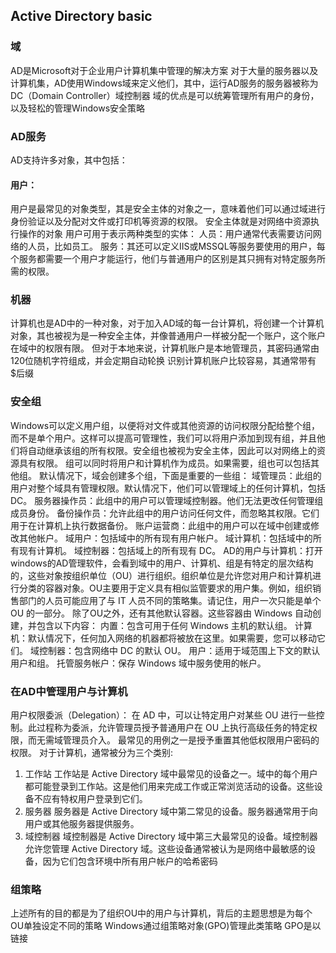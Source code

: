 ## Active Directory basic
### 域
AD是Microsoft对于企业用户计算机集中管理的解决方案
对于大量的服务器以及计算机集，AD使用Windows域来定义他们，其中，运行AD服务的服务器被称为DC（Domain Controller）域控制器
域的优点是可以统筹管理所有用户的身份，以及轻松的管理Windows安全策略
### AD服务
AD支持许多对象，其中包括：
#### 用户：
用户是最常见的对象类型，其是安全主体的对象之一，意味着他们可以通过域进行身份验证以及分配对文件或打印机等资源的权限。
安全主体就是对网络中资源执行操作的对象
用户可用于表示两种类型的实体：
人员：用户通常代表需要访问网络的人员，比如员工。
服务：其还可以定义IIS或MSSQL等服务要使用的用户，每个服务都需要一个用户才能运行，他们与普通用户的区别是其只拥有对特定服务所需的权限。
### 机器
计算机也是AD中的一种对象，对于加入AD域的每一台计算机，将创建一个计算机对象，其也被视为是一种安全主体，并像普通用户一样被分配一个账户，这个账户在域中的权限有限。
但对于本地来说，计算机账户是本地管理员，其密码通常由120位随机字符组成，并会定期自动轮换
识别计算机账户比较容易，其通常带有$后缀
### 安全组
Windows可以定义用户组，以便将对文件或其他资源的访问权限分配给整个组，而不是单个用户。这样可以提高可管理性，我们可以将用户添加到现有组，并且他们将自动继承该组的所有权限。安全组也被视为安全主体，因此可以对网络上的资源具有权限。
组可以同时将用户和计算机作为成员。如果需要，组也可以包括其他组。
默认情况下，域会创建多个组，下面是重要的一些组：
域管理员：此组的用户对整个域具有管理权限。默认情况下，他们可以管理域上的任何计算机，包括 DC。
服务器操作员：此组中的用户可以管理域控制器。他们无法更改任何管理组成员身份。
备份操作员：允许此组中的用户访问任何文件，而忽略其权限。它们用于在计算机上执行数据备份。
账户运营商：此组中的用户可以在域中创建或修改其他帐户。
域用户：包括域中的所有现有用户帐户。
域计算机：包括域中的所有现有计算机。
域控制器：包括域上的所有现有 DC。
AD的用户与计算机：打开windows的AD管理软件，会看到域中的用户、计算机、组是有特定的层次结构的，这些对象按组织单位（OU）进行组织。组织单位是允许您对用户和计算机进行分类的容器对象。OU主要用于定义具有相似监管要求的用户集。例如，组织销售部门的人员可能应用了与 IT 人员不同的策略集。请记住，用户一次只能是单个 OU 的一部分。
除了OU之外，还有其他默认容器。这些容器由 Windows 自动创建，并包含以下内容：
内置：包含可用于任何 Windows 主机的默认组。
计算机：默认情况下，任何加入网络的机器都将被放在这里。如果需要，您可以移动它们。
域控制器：包含网络中 DC 的默认 OU。
用户：适用于域范围上下文的默认用户和组。
托管服务帐户：保存 Windows 域中服务使用的帐户。
### 在AD中管理用户与计算机
用户权限委派（Delegation）：
在 AD 中，可以让特定用户对某些 OU 进行一些控制。此过程称为委派，允许管理员授予普通用户在 OU 上执行高级任务的特定权限，而无需域管理员介入。
最常见的用例之一是授予重置其他低权限用户密码的权限。
对于计算机，通常被分为三个类别:
1. 工作站
工作站是 Active Directory 域中最常见的设备之一。域中的每个用户都可能登录到工作站。这是他们用来完成工作或正常浏览活动的设备。这些设备不应有特权用户登录到它们。
2. 服务器
服务器是 Active Directory 域中第二常见的设备。服务器通常用于向用户或其他服务器提供服务。
3. 域控制器
域控制器是 Active Directory 域中第三大最常见的设备。域控制器允许您管理 Active Directory 域。这些设备通常被认为是网络中最敏感的设备，因为它们包含环境中所有用户帐户的哈希密码
### 组策略
上述所有的目的都是为了组织OU中的用户与计算机，背后的主题思想是为每个OU单独设定不同的策略
Windows通过组策略对象(GPO)管理此类策略
GPO是以 链接
